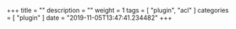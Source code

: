 +++
title = ""
description = ""
weight = 1
tags = [ "plugin", "acl" ]
categories = [ "plugin" ]
date = "2019-11-05T13:47:41.234482"
+++
